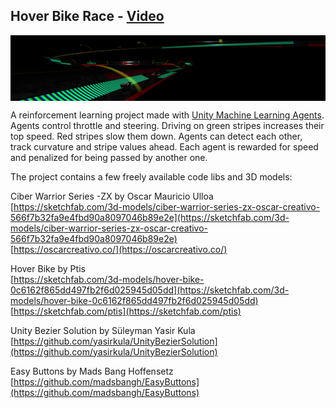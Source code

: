 ## Hover Bike Race - [Video](https://www.youtube.com/watch?v=WvSyD8VFLFg)

<img src="banner.png" align="middle" width="1920"/>

A reinforcement learning project made with [Unity Machine Learning Agents](https://github.com/Unity-Technologies/ml-agents).  
Agents control throttle and steering. Driving on green stripes increases their top speed. Red stripes slow them down. Agents can detect each other, track curvature and stripe values ahead. Each agent is rewarded for speed and penalized for being passed by another one.
  
The project contains a few freely available code libs and 3D models:
  
Ciber Warrior Series -ZX by Oscar Mauricio Ulloa  
[https://sketchfab.com/3d-models/ciber-warrior-series-zx-oscar-creativo-566f7b32fa9e4fbd90a8097046b89e2e](https://sketchfab.com/3d-models/ciber-warrior-series-zx-oscar-creativo-566f7b32fa9e4fbd90a8097046b89e2e)  
[https://oscarcreativo.co/](https://oscarcreativo.co/)  
  
Hover Bike by Ptis  
[https://sketchfab.com/3d-models/hover-bike-0c6162f865dd497fb2f6d025945d05dd](https://sketchfab.com/3d-models/hover-bike-0c6162f865dd497fb2f6d025945d05dd)  
[https://sketchfab.com/ptis](https://sketchfab.com/ptis)  
  
Unity Bezier Solution by Süleyman Yasir Kula  
[https://github.com/yasirkula/UnityBezierSolution](https://github.com/yasirkula/UnityBezierSolution)  
  
Easy Buttons by Mads Bang Hoffensetz  
[https://github.com/madsbangh/EasyButtons](https://github.com/madsbangh/EasyButtons)